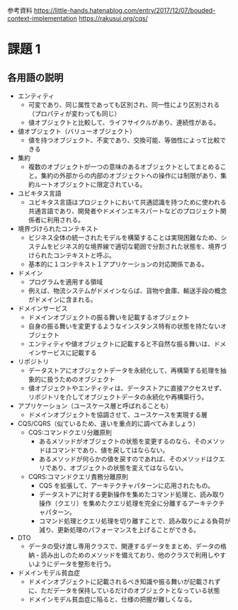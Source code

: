 参考資料
https://little-hands.hatenablog.com/entry/2017/12/07/bouded-context-implementation
https://rakusui.org/cqs/

# 課題 1

## 各用語の説明

- エンティティ
  - 可変であり、同じ属性であっても区別され、同一性により区別される（プロパティが変わっても同じ）
  - 値オブジェクトと比較して、ライフサイクルがあり、連続性がある。
- 値オブジェクト（バリューオブジェクト）
  - 値を持つオブジェクト、不変であり、交換可能、等価性によって比較できる
- 集約
  - 複数のオブジェクトが一つの意味のあるオブジェクトとしてまとめること。集約の外部からの内部のオブジェクトへの操作には制限があり、集約ルートオブジェクトに限定されている。
- ユビキタス言語
  - ユビキタス言語はプロジェクトにおいて共通認識を持つために使われる共通言語であり、開発者やドメインエキスパートなどのプロジェクト関係者に利用される。
- 境界づけられたコンテキスト
  - ビジネス全体の統一されたモデルを構築することは実現困難なため、システムをビジネス的な境界線で適切な範囲で分割された状態を、境界づけられたコンテキストと呼ぶ。
  - 基本的に１コンテキスト１アプリケーションの対応関係である。
- ドメイン
  - プログラムを適用する領域
  - 例えば、物流システムがドメインならば、貨物や倉庫、輸送手段の概念がドメインに含まれる。
- ドメインサービス
  - ドメインオブジェクトの振る舞いを記載するオブジェクト
  - 自身の振る舞いを変更するようなインスタンス特有の状態を持たないオブジェクト
  - エンティティや値オブジェクトに記載すると不自然な振る舞いは、ドメインサービスに記載する
- リポジトリ
  - データストアにオブジェクトデータを永続化して、再構築する処理を抽象的に扱うためのオブジェクト
  - 値オブジェクトやエンティティは、データストアに直接アクセスせず、リポジトリを介してオブジェクトデータの永続化や再構築行う。
- アプリケーション（ユースケース層と呼ばれることも）
  - ドメインオブジェクトを協調させて、ユースケースを実現する層
- CQS/CQRS（似ているため、違いを重点的に調べてみましょう）
  - CQS:コマンドクエリ分離原則
    - あるメソッドがオブジェクトの状態を変更するのなら、そのメソッドはコマンドであり、値を戻してはならない。
    - あるメソッドが何らかの値を戻すのであれば、そのメソッドはクエリであり、オブジェクトの状態を変えてはならない。
  - CQRS:コマンドクエリ責務分離原則
    - CQS を拡張して、アーキテクチャパターンに応用されたもの。
    - データストアに対する更新操作を集めたコマンド処理と、読み取り操作（クエリ）を集めたクエリ処理を完全に分離するアーキテクチャパターン。
    - コマンド処理とクエリ処理を切り離すことで、読み取りによる負荷が減り、更新処理のパフォーマンスを上げることができる。
- DTO
  - データの受け渡し専用クラスで、関連するデータをまとめ、データの格納・読み出しのためのメソッドを備えており、他のクラスで利用しやすいようにデータを整形を行う。
- ドメインモデル貧血症
  - ドメインオブジェクトに記載されるべき知識や振る舞いが記載されずに、ただデータを保持しているだけのオブジェクトとなっている状態
  - ドメインモデル貧血症に陥ると、仕様の把握が難しくなる。
